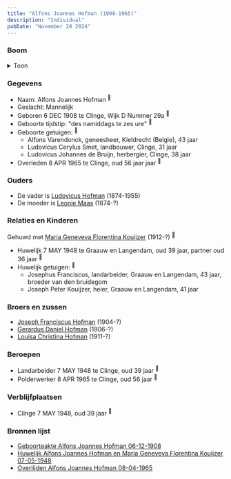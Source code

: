 ```yaml
---
title: "Alfons Joannes Hofman (1908-1965)"
description: "Individual"
pubDate: "November 20 2024"
---
```


### Boom
<details><summary>Toon</summary>

![test](https://www.plantuml.com/plantuml/svg/fPDHRzem483V_IjExSEUAYM4X0GXMc24hOEjcjP9UqANv00FnqQs0s8L_tqkX0PDqzPfRz6Tx-xpVSwTiQXjLGfcrbnkK6C96URhfLQLB4PAA0rMepGkHTAo5Iy8SgvpGQTlAZTs3oML6Mbp2XbBcfJTRuXTTCq56WDF3026IXUalwnulfPaJAzN8fVzFWJimDWRU3YECknKSJMj2hNbUMNWdLgKAAy03Rptl5Re0roFWpHCXwxlquAJA0xGwsQOxUUPibPGjm--3ny_VGK_xhHXeX6htSLHiww4cACivhbMncJAyRYQ6EuVf-0dOGWZmUMI7DYPXfJa13D4qu143YGTZeDny0UGDWmUFlyRnotSDfDxtHqLXQDnYLO71eyJH-YrZXIfvtbn1DU2BrTsJqAedICvi7fDDpVr2LRZDe6wqWMUKr78pkC6Og6aWNk5qi7yklieX1TjVtSGmTlnw9asFk_p5GgEsqgY2mLdj1bgZZ0XILlQ8gJkaRe7moN21rNnxpz8Dvp9QzJuYT-gfG19cAAR9mii_yDG1sQ3RwvnEtuHb0I_5-IkMFj80bP3Dm5svr3S3_eJ)
</details>

### Gegevens
- Naam: Alfons Joannes Hofman <sup><a href="../s00441/" style="text-decoration:none" title="Geboorteakte Alfons Joannes Hofman 06-12-1908">:link:</a></sup>
- Geslacht: Mannelijk
- Geboren 6 DEC 1908 te Clinge, Wijk D Nummer 29a <sup><a href="../s00441/" style="text-decoration:none" title="Geboorteakte Alfons Joannes Hofman 06-12-1908">:link:</a></sup>
- Geboorte tijdstip: "des namiddags te zes ure" <sup><a href="../s00441/" style="text-decoration:none" title="Geboorteakte Alfons Joannes Hofman 06-12-1908">:link:</a></sup>
- Geboorte getuigen: <sup><a href="../s00441/" style="text-decoration:none" title="Geboorteakte Alfons Joannes Hofman 06-12-1908">:link:</a></sup>
  - Alfons Varendonck, geneesheer, Kieldrecht (Belgie), 43 jaar
  - Ludovicus Cerylus Smet, landbouwer, Clinge, 31 jaar
  - Ludovicus Johannes de Bruijn, herbergier, Clinge, 38 jaar
- Overleden 8 APR 1965 te Clinge, oud 56 jaar jaar <sup><a href="../s00447/" style="text-decoration:none" title="Overlijden Alfons Joannes Hofman 08-04-1965">:link:</a></sup>

### Ouders
- De vader is [Ludovicus Hofman](../i00251/) (1874-1955)
- De moeder is [Leonie Maas](../i00256/) (1874-?)

### Relaties en Kinderen

Gehuwd met [Maria Geneveva Florentina Kouijzer](../i00269/) (1912-?) <sup><a href="../s00445/" style="text-decoration:none" title="Huwelijk Alfons Joannes Hofman en Maria Geneveva Florentina Kouijzer 07-05-1948">:link:</a></sup>
- Huwelijk 7 MAY 1948 te Graauw en Langendam, oud 39 jaar, partner oud 36 jaar <sup><a href="../s00445/" style="text-decoration:none" title="Huwelijk Alfons Joannes Hofman en Maria Geneveva Florentina Kouijzer 07-05-1948">:link:</a></sup>
- Huwelijk getuigen:  <sup><a href="../s00445/" style="text-decoration:none" title="Huwelijk Alfons Joannes Hofman en Maria Geneveva Florentina Kouijzer 07-05-1948">:link:</a></sup>
  - Josephus Franciscus, landarbeider, Graauw en Langendam, 43 jaar, broeder van den bruidegom
  - Joseph Peter Kouijzer, heier, Graauw en Langendam, 41 jaar

### Broers en zussen
- [Joseph Franciscus Hofman](../i00263/) (1904-?)
- [Gerardus Daniel Hofman](../i00264/) (1906-?)
- [Louisa Christina Hofman](../i00266/) (1911-?)

### Beroepen
- Landarbeider 7 MAY 1948 te Clinge, oud 39 jaar <sup><a href="../s00445/" style="text-decoration:none" title="Huwelijk Alfons Joannes Hofman en Maria Geneveva Florentina Kouijzer 07-05-1948">:link:</a></sup>
- Polderwerker 8 APR 1965 te Clinge, oud 56 jaar <sup><a href="../s00447/" style="text-decoration:none" title="Overlijden Alfons Joannes Hofman 08-04-1965">:link:</a></sup>

### Verblijfplaatsen
- Clinge  7 MAY 1948, oud 39 jaar  <sup><a href="../s00445/" style="text-decoration:none" title="Huwelijk Alfons Joannes Hofman en Maria Geneveva Florentina Kouijzer 07-05-1948">:link:</a></sup>

### Bronnen lijst
- [Geboorteakte Alfons Joannes Hofman 06-12-1908](../s00441/)
- [Huwelijk Alfons Joannes Hofman en Maria Geneveva Florentina Kouijzer 07-05-1948](../s00445/)
- [Overlijden Alfons Joannes Hofman 08-04-1965](../s00447/)